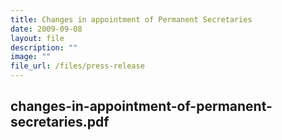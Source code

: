 ```yaml
---
title: Changes in appointment of Permanent Secretaries
date: 2009-09-08
layout: file
description: ""
image: ""
file_url: /files/press-release
---
```

changes-in-appointment-of-permanent-secretaries.pdf
---
